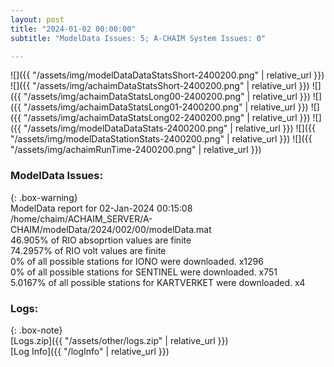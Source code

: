 ```yaml
---
layout: post
title: "2024-01-02 00:00:00"
subtitle: "ModelData Issues: 5; A-CHAIM System Issues: 0"

---
```


![]({{ "/assets/img/modelDataDataStatsShort-2400200.png" | relative_url }})
![]({{ "/assets/img/achaimDataStatsShort-2400200.png" | relative_url }})
![]({{ "/assets/img/achaimDataStatsLong00-2400200.png" | relative_url }})
![]({{ "/assets/img/achaimDataStatsLong01-2400200.png" | relative_url }})
![]({{ "/assets/img/achaimDataStatsLong02-2400200.png" | relative_url }})
![]({{ "/assets/img/modelDataDataStats-2400200.png" | relative_url }})
![]({{ "/assets/img/modelDataStationStats-2400200.png" | relative_url }})
![]({{ "/assets/img/achaimRunTime-2400200.png" | relative_url }})


### ModelData Issues:  
  
{: .box-warning}  
 ModelData report for 02-Jan-2024 00:15:08   
 /home/chaim/ACHAIM_SERVER/A-CHAIM/modelData/2024/002/00/modelData.mat   
 46.905% of RIO absoprtion values are finite   
 74.2957% of RIO volt values are finite   
 0% of all possible stations for IONO were downloaded. x1296   
 0% of all possible stations for SENTINEL were downloaded. x751   
 5.0167% of all possible stations for KARTVERKET were downloaded. x4   
  


### Logs:  
  
{: .box-note}  
[Logs.zip]({{ "/assets/other/logs.zip" | relative_url }})  
[Log Info]({{ "/logInfo" | relative_url }})  

